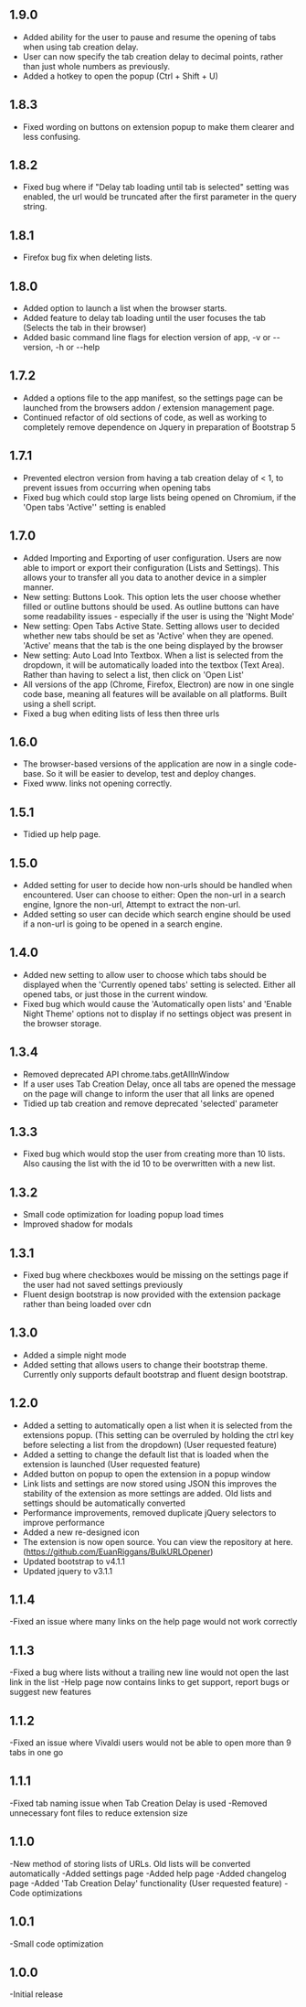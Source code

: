 ## 1.9.0

- Added ability for the user to pause and resume the opening of tabs when using tab creation delay.
- User can now specify the tab creation delay to decimal points, rather than just whole numbers as previously.
- Added a hotkey to open the popup (Ctrl + Shift + U)

## 1.8.3

- Fixed wording on buttons on extension popup to make them clearer and less confusing.

## 1.8.2

- Fixed bug where if "Delay tab loading until tab is selected" setting was enabled, the url would be truncated after the first parameter in the query string.

## 1.8.1

- Firefox bug fix when deleting lists.

## 1.8.0

- Added option to launch a list when the browser starts.
- Added feature to delay tab loading until the user focuses the tab (Selects the tab in their browser)
- Added basic command line flags for election version of app, -v or --version, -h or --help

## 1.7.2

- Added a options file to the app manifest, so the settings page can be launched from the browsers addon / extension management page.
- Continued refactor of old sections of code, as well as working to completely remove dependence on Jquery in preparation of Bootstrap 5

## 1.7.1

- Prevented electron version from having a tab creation delay of < 1, to prevent issues from occurring when opening tabs
- Fixed bug which could stop large lists being opened on Chromium, if the 'Open tabs 'Active'' setting is enabled

## 1.7.0
- Added Importing and Exporting of user configuration. Users are now able to import or export their configuration (Lists and Settings). This allows your to transfer all you data to another device in a simpler manner.
- New setting: Buttons Look. This option lets the user choose whether filled or outline buttons should be used. As outline buttons can have some readability issues - especially if the user is using the 'Night Mode'
- New setting: Open Tabs Active State. Setting allows user to decided whether new tabs should be set as 'Active' when they are opened. 'Active' means that the tab is the one being displayed by the browser
- New setting: Auto Load Into Textbox. When a list is selected from the dropdown, it will be automatically loaded into the textbox (Text Area). Rather than having to select a list, then click on 'Open List'
- All versions of the app (Chrome, Firefox, Electron) are now in one single code base, meaning all features will be available on all platforms. Built using a shell script.
- Fixed a bug when editing lists of less then three urls

## 1.6.0
- The browser-based versions of the application are now in a single code-base. So it will be easier to develop, test and deploy changes.
- Fixed www. links not opening correctly.

## 1.5.1
- Tidied up help page.

## 1.5.0
- Added setting for user to decide how non-urls should be handled when encountered. User can choose to either: Open the non-url in a search engine, Ignore the non-url, Attempt to extract the non-url.
- Added setting so user can decide which search engine should be used if a non-url is going to be opened in a search engine.

## 1.4.0
- Added new setting to allow user to choose which tabs should be displayed when the 'Currently opened tabs' setting is selected. Either all opened tabs, or just those in the current window.
- Fixed bug which would cause the 'Automatically open lists' and 'Enable Night Theme' options not to display if no settings object was present in the browser storage.

## 1.3.4
- Removed deprecated API chrome.tabs.getAllInWindow
- If a user uses Tab Creation Delay, once all tabs are opened the message on the page will change to inform the user that all links are opened
- Tidied up tab creation and remove deprecated 'selected' parameter

## 1.3.3
- Fixed bug which would stop the user from creating more than 10 lists. Also causing the list with the id 10 to be overwritten with a new list.

## 1.3.2
- Small code optimization for loading popup load times
- Improved shadow for modals

## 1.3.1
- Fixed bug where checkboxes would be missing on the settings page if the user had not saved settings previously
- Fluent design bootstrap is now provided with the extension package rather than being loaded over cdn

## 1.3.0
- Added a simple night mode
- Added setting that allows users to change their bootstrap theme. Currently only supports default bootstrap and fluent design bootstrap.

## 1.2.0
- Added a setting to automatically open a list when it is selected from the extensions popup. (This setting can be overruled by holding the ctrl key before selecting a list from the dropdown) (User requested feature)
- Added a setting to change the default list that is loaded when the extension is launched (User requested feature)
- Added button on popup to open the extension in a popup window
- Link lists and settings are now stored using JSON this improves the stability of the extension as more settings are added. Old lists and settings should be automatically converted
- Performance improvements, removed duplicate jQuery selectors to improve performance
- Added a new re-designed icon
- The extension is now open source. You can view the repository at here. (https://github.com/EuanRiggans/BulkURLOpener)
- Updated bootstrap to v4.1.1
- Updated jquery to v3.1.1

## 1.1.4
-Fixed an issue where many links on the help page would not work correctly

## 1.1.3
-Fixed a bug where lists without a trailing new line would not open the last link in the list
-Help page now contains links to get support, report bugs or suggest new features

## 1.1.2
-Fixed an issue where Vivaldi users would not be able to open more than 9 tabs in one go

## 1.1.1
-Fixed tab naming issue when Tab Creation Delay is used
-Removed unnecessary font files to reduce extension size

## 1.1.0
-New method of storing lists of URLs. Old lists will be converted automatically
-Added settings page
-Added help page
-Added changelog page
-Added 'Tab Creation Delay' functionality (User requested feature)
-Code optimizations

## 1.0.1
-Small code optimization

## 1.0.0
-Initial release
